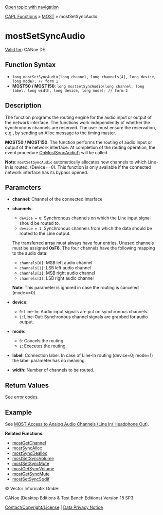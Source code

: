[Open topic with navigation](../../../../../CANoeDEFamily.htm#Topics/CAPLFunctions/MOST/Functions/CAPLfunctionMOSTSetSyncAudio.md)

[CAPL Functions](../../CAPLfunctions.md) » [MOST](../CAPLfunctionsMOSTOverview.md) » mostSetSyncAudio

# mostSetSyncAudio

[Valid for](../../../Shared/FeatureAvailability.md): CANoe DE

## Function Syntax

- `long mostSetSyncAudio(long channel, long channels[4], long device, long mode); // form 1`
- **MOST50 / MOST150**: `long mostSetSyncAudio(long channel, long label, long width, long device, long mode); // form 2`

## Description

The function programs the routing engine for the audio input or output of the network interface. The functions work independently of whether the synchronous channels are reserved. The user must ensure the reservation, e.g., by sending an Alloc message to the timing master.

**MOST50 / MOST150**: The function performs the routing of audio input or output of the network interface. At completion of the routing operation, the event procedure [OnMostSyncAudio()](../EventProcedures/CAPLfunctionOnMOSTSyncAudio.md) will be called.

**Note**: `mostSetSyncAudio` automatically allocates new channels to which Line-In is routed. (Device==0). This function is only available if the connected network interface has its bypass opened.

## Parameters

- **channel**: Channel of the connected interface
- **channels**:
  - `device = 0`: Synchronous channels on which the Line input signal should be routed to.
  - `device = 1`: Synchronous channels from which the data should be routed to the Line output.
  
  The transferred array must always have four entries. Unused channels must be assigned **0xF8**. The four channels have the following mapping to the audio data:
  - `channels[0]`: MSB left audio channel
  - `channels[1]`: LSB left audio channel
  - `channels[2]`: MSB right audio channel
  - `channels[3]`: LSB right audio channel

  **Note**: This parameter is ignored in case the routing is canceled (mode==0).

- **device**:
  - `0`: Line-In: Audio input signals are put on synchronous channels.
  - `1`: Line-Out: Synchronous channel signals are grabbed for audio output.

- **mode**:
  - `0`: Cancels the routing.
  - `1`: Executes the routing.

- **label**: Connection label. In case of Line-In routing (device=0; mode=1) the label parameter has no meaning.

- **width**: Number of channels to be routed.

## Return Values

See [error codes](../CAPLfunctionsMOSTErrorCodes.md).

## Example

See [MOST Access to Analog Audio Channels (Line In/ Headphone Out)](../../../CANoeCANalyzer/MOST/MOSTSynchronousChannelAnalogAudio.md).

**Related Functions**:
- [mostGetChannel](CAPLfunctionMOSTGetChannel.md)
- [mostSyncAlloc](CAPLfunctionMOSTSyncAlloc.md)
- [mostSyncDealloc](CAPLfunctionMOSTSyncDealloc.md)
- [mostSetSyncVolume](CAPLfunctionMOSTSetSyncVolume.md)
- [mostSetSyncMute](CAPLfunctionMOSTSetSyncMute.md)
- [mostGetSyncVolume](CAPLfunctionMOSTGetSyncVolume.md)
- [mostGetSyncMute](CAPLfunctionMOSTGetSyncMute.md)
- [mostSetSyncSpdif](CAPLfunctionMOSTSetSyncSpdif.md)

© Vector Informatik GmbH

CANoe (Desktop Editions & Test Bench Editions) Version 18 SP3

[Contact/Copyright/License](../../../Shared/ContactCopyrightLicense.md) | [Data Privacy Notice](https://www.vector.com/int/en/company/get-info/privacy-policy/)
